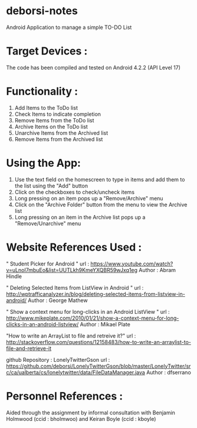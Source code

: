 deborsi-notes
=============

Android Application to manage a simple TO-DO List


Target Devices :
================

The code has been compiled and tested on Android 4.2.2 (API Level 17)


Functionality :
===============

1. Add Items to the ToDo list
2. Check Items to indicate completion
3. Remove Items from the ToDo list
4. Archive Items on the ToDo list
5. Unarchive Items from the Archived list
6. Remove Items from the Archived list


Using the App:
==============

1. Use the text field on the homescreen to type in items and add them to the list using the "Add" button
2. Click on the checkboxes to check/uncheck items
3. Long pressing on an item pops up a "Remove/Archive" menu
4. Click on the "Archive Folder" button from the menu to view the Archive list
5. Long pressing on an item in the Archive list pops up a "Remove/Unarchive" menu

Website References Used :
=========================
" Student Picker for Android "
url : https://www.youtube.com/watch?v=uLnoI7mbuEo&list=UUTLkh9KmeYXQBR59wJxq1eg
Author : Abram Hindle


" Deleting Selected Items from ListView in Android " 
url : http://wptrafficanalyzer.in/blog/deleting-selected-items-from-listview-in-android/ 
Author : George Mathew


" Show a context menu for long-clicks in an Android ListView "
url : http://www.mikeplate.com/2010/01/21/show-a-context-menu-for-long-clicks-in-an-android-listview/
Author : Mikael Plate

  
"How to write an ArrayList to file and retreive it?" 
url : http://stackoverflow.com/questions/12158483/how-to-write-an-arraylist-to-file-and-retrieve-it


github Repository : LonelyTwitterGson 
url : https://github.com/deborsi/LonelyTwitterGson/blob/master/LonelyTwitter/src/ca/ualberta/cs/lonelytwitter/data/FileDataManager.java
Author : dfserrano


Personnel References :
======================
Aided through the assignment by informal consultation with Benjamin Holmwood (ccid : bholmwoo) and Keiran Boyle (ccid : kboyle)
